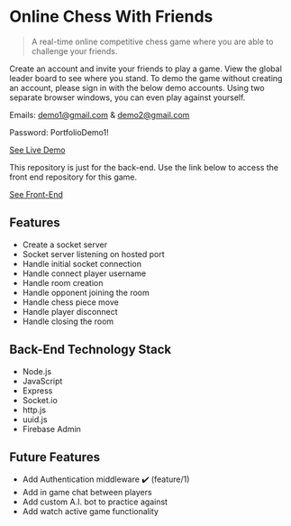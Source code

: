 # Online Chess With Friends
> A real-time online competitive chess game where you are able to challenge your friends.

Create an account and invite your friends to play a game. View the global leader board to see where you stand. To demo the game without creating an account, please sign in with the below demo accounts. Using two separate browser windows, you can even play against yourself.

Emails: demo1@gmail.com & demo2@gmail.com

Password: PortfolioDemo1!

[See Live Demo](https://online-chess-with-friends.web.app/)

This repository is just for the back-end. Use the link below to access the front end repository for this game. 

[See Front-End](https://github.com/AdenWhitworth/online_chess_with_friends)

## Features
- Create a socket server
- Socket server listening on hosted port
- Handle initial socket connection 
- Handle connect player username
- Handle room creation
- Handle opponent joining the room
- Handle chess piece move
- Handle player disconnect
- Handle closing the room

## Back-End Technology Stack
- Node.js
- JavaScript
- Express
- Socket.io
- http.js
- uuid.js
- Firebase Admin

## Future Features
- Add Authentication middleware :heavy_check_mark: (feature/1)
- Add in game chat between players
- Add custom A.I. bot to practice against
- Add watch active game functionality
